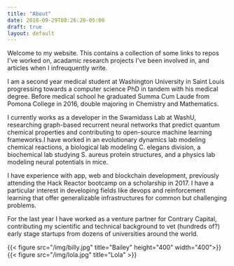```yaml
---
title: "About"
date: 2018-09-29T08:26:20-05:00
draft: true
layout: default
---
```


Welcome to my website. This contains a collection of some links to repos I've worked on, acadamic research projects I've been involved in, and articles when I infreuquently write.

I am a second year medical student at Washington University in Saint Louis progressing towards a computer science PhD in tandem with his medical degree.  Before medical school he graduated Summa Cum Laude from Pomona College in 2016, double majoring in Chemistry and Mathematics.

I currently works as a developer in the Swamidass Lab at WashU, researching graph-based recurrent neural networks that predict quantum chemical properties and contributing to open-source machine learning frameworks.I have worked in an evolutionary dynamics lab modeling chemical reactions, a biological lab modeling C. elegans division, a biochemical lab studying S. aureus protein structures, and a physics lab modeling neural potentials in mice.

I have experience with app, web and blockchain development, previously attending the Hack Reactor bootcamp on a scholarship in 2017. I have a particular interest in developing fields like devops and reinforcement learning that offer generalizable infrastructures for common but challenging problems.

For the last year I have worked as a venture partner for Contrary Capital, contributing my scientific and technical background to vet (hundreds of?) early stage startups from dozens of universities around the world.

{{< figure src="/img/billy.jpg" title="Bailey" height="400" width="400">}}
{{< figure src="/img/lola.jpg" title="Lola" >}}
